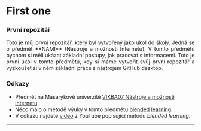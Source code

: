 # First one

### První repozitář

<p align="justify">Toto je můj první repozitář, který byl vytvořený jako úkol do školy. Jedná se o předmět **NAMI** (Nástroje a možnosti Internetu). V tomto předmětu bychom si měli ukázat základní postupy, jak pracovat s informacemi. Toto je první úkol v tomto předmětu, kdy si máme vytvořit svůj první repozitář a vyzkoušet si v něm základní práce s nástrojem GitHub desktop.</p>

### Odkazy
- Předmět na Masarykově univerzitě [VIKBA07 Nástroje a možnosti internetu](http://is.muni.cz/predmet/phil/jaro2016/VIKBA07).
- Něco málo o metodě výuky v tomto předmětu [blended learning](https://cs.wikipedia.org/wiki/Blended_learning).
- V odkazu najdete [video](https://www.youtube.com/watch?v=3xMqJmMcME0) z YouTube popisující metodu *blended learning*.
---

